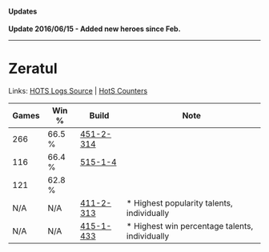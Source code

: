 #### Updates

**Update 2016/06/15 - Added new heroes since Feb.**

***

# Zeratul

Links: [HOTS Logs Source](https://www.hotslogs.com/Sitewide/HeroDetails?Hero=Zeratul) | [HotS Counters](http://hotscounters.com/#/hero/Zeratul)

Games  | Win %  | Build     | Note
-----  | -----  | -----     | ----
266    | 66.5 % | [451-2-314](http://www.heroesfire.com/hots/talent-calculator/zeratul#tN2w) | 
116    | 66.4 % | [515-1-4](http://www.heroesfire.com/hots/talent-calculator/zeratul#a_Q) | 
121    | 62.8 % | [](http://www.heroesfire.com/hots/talent-calculator/zeratul#1) | 
N/A    | N/A    | [411-2-313](http://www.heroesfire.com/hots/talent-calculator/zeratul#rrOv) | * Highest popularity talents, individually
N/A    | N/A    | [415-1-433](http://www.heroesfire.com/hots/talent-calculator/zeratul#r-y9) | * Highest win percentage talents, individually
